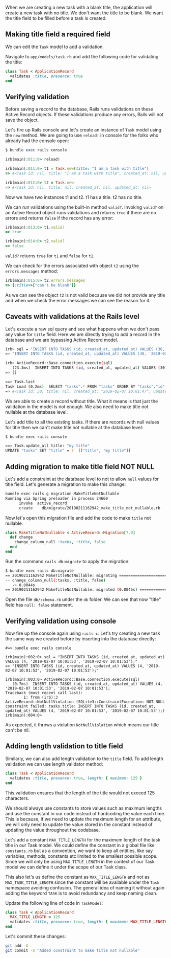 When we are creating a new task with a blank title, the application will create
a new task with no title. We don't want the title to be blank. We want the title
field to be filled before a task is created.

## Making title field a required field

We can edit the `Task` model to add a validation.

Navigate to `app/models/task.rb` and add the following code for validating the
title:

```ruby {2}
class Task < ApplicationRecord
  validates :title, presence: true
end
```

## Verifying validation

Before saving a record to the database, Rails runs validations on these Active
Record objects. If these validations produce any errors, Rails will not save the
object.

Let's fire up Rails console and let's create an instance of `Task` model using
the `new` method. We are going to use `reload!` in console for the folks who
already had the console open:

```ruby
$ bundle exec rails console

irb(main):011:0> reload!

irb(main):011:0> t1 = Task.new(title: "I am a task with title")
=> #<Task id: nil, title: "I am a task with title", created_at: nil, updated_at: nil>

irb(main):012:0> t2 = Task.new
=> #<Task id: nil, title: nil, created_at: nil, updated_at: nil>
```

Now we have two instances t1 and t2. t1 has a title. t2 has no title.

We can run validations using the built-in method `valid?`. Invoking `valid?` on
an Active Record object runs validations and returns `true` if there are no
errors and returns `false` if the record has any error:

```ruby
irb(main):013:0> t1.valid?
=> true

irb(main):014:0> t2.valid?
=> false
```

`valid?` returns `true` for `t1` and `false` for `t2`.

We can check for the errors associated with object `t2` using the
`errors.messages` method:

```ruby
irb(main):015:0> t2.errors.messages
=> {:title=>["can't be blank"]}
```

As we can see the object `t2` is not valid because we did not provide any title
and when we check the error messages we can see the reason for it.

## Caveats with validations at the Rails level

Let's execute a raw sql query and see what happens when we don't pass any value
for `title` field. Here we are directly trying to add a record in the database
and we are bypassing Active Record model.

```bash
irb> sql = "INSERT INTO TASKS (id, created_at, updated_at) VALUES (30, '2019-02-07 10:01:47', '2019-02-07 10:01:47')"
=> "INSERT INTO TASKS (id, created_at, updated_at) VALUES (30, '2019-02-07 10:01:47', '2019-02-07 10:01:47')"

irb> ActiveRecord::Base.connection.execute(sql)
   (23.3ms)  INSERT INTO TASKS (id, created_at, updated_at) VALUES (30, '2019-02-07 10:01:47', '2019-02-07 10:01:47')
=> []

==> Task.last
Task Load (0.2ms)  SELECT "tasks".* FROM "tasks" ORDER BY "tasks"."id" DESC LIMIT ?  [["LIMIT", 1]]
=> #<Task id: 30, title: nil, created_at: "2019-02-07 10:01:47", updated_at: "2019-02-07 10:01:47">
```

We are able to create a record without title. What it means is that just the
validation in the model is not enough. We also need to make title not nullable
at the database level.

Let's add title to all the existing tasks. If there are records with null values
for title then we can't make title not nullable at the database level:

```bash
$ bundle exec rails console

==> Task.update_all title: "my title"
UPDATE "tasks" SET "title" = ?  [["title", "my title"]]
```

## Adding migration to make title field NOT NULL

Let's add a constraint at the database level to not to allow `null` values for
title field. Let's generate a migration to make this change:

```bash
bundle exec rails g migration MakeTitleNotNullable
Running via Spring preloader in process 24660
      invoke  active_record
      create    db/migrate/20190211162942_make_title_not_nullable.rb
```

Now let's open this migration file and add the code to make `title` not
nullable:

```ruby {3}
class MakeTitleNotNullable < ActiveRecord::Migration[7.0]
  def change
    change_column_null :tasks, :title, false
  end
end
```

Run the command `rails db:migrate` to apply the migration:

```bash
$ bundle exec rails db:migrate
== 20190211162942 MakeTitleNotNullable: migrating ===========================
-- change_column_null(:tasks, :title, false)
   -> 0.0044s
== 20190211162942 MakeTitleNotNullable: migrated (0.0045s) ==================

```

Open the file `db/schema.rb` under the `db` folder. We can see that now "title"
field has `null: false` statement.

## Verifying validation using console

Now fire up the console again using `rails c`. Let's try creating a new task the
same way we created before by inserting into the database directly:

```msg
#=> bundle exec rails console

irb(main):002:0> sql = "INSERT INTO TASKS (id, created_at, updated_at) VALUES (4, '2019-02-07 10:01:53', '2019-02-07 10:01:53');"
=> "INSERT INTO TASKS (id, created_at, updated_at) VALUES (4, '2019-02-07 10:01:53', '2019-02-07 10:01:53');"

irb(main):003:0> ActiveRecord::Base.connection.execute(sql)
   (0.7ms)  INSERT INTO TASKS (id, created_at, updated_at) VALUES (4, '2019-02-07 10:01:53', '2019-02-07 10:01:53');
Traceback (most recent call last):
        1: from (irb):3
ActiveRecord::NotNullViolation (SQLite3::ConstraintException: NOT NULL constraint failed: tasks.title: INSERT INTO TASKS (id, created_at, updated_at) VALUES (4, '2019-02-07 10:01:53', '2019-02-07 10:01:53');)
irb(main):004:0>
```

As expected, it throws a violation `NotNullViolation` which means our title
can't be nil.

## Adding length validation to title field

Similarly, we can also add length validation to the `title` field. To add length
validation we can use length validator method:

```ruby {2}
class Task < ApplicationRecord
  validates :title, presence: true, length: { maximum: 125 }
end
```

This validation ensures that the length of the title would not exceed 125
characters.

We should always use constants to store values such as maximum lengths and use
the constant in our code instead of hardcoding the value each time. This is
because, if we need to update the maximum length for an attribute, we will only
need to update the value stored in the constant instead of updating the value
throughout the codebase.

Let's add a constant `MAX_TITLE_LENGTH` for the maximum length of the task title
in our Task model. We could define the constant in a global file like
`constants.rb` but as a convention, we want to keep all entities, like say
variables, methods, constants etc limited to the smallest possible scope. Since
we will only be using `MAX_TITLE_LENGTH` in the context of our Task model we can
define it under the scope of our Task class.

This also let's us define the constant as `MAX_TITLE_LENGTH` and not as
`MAX_TASK_TITLE_LENGTH` since the constant will be available under the `Task`
namespace avoiding confusion. The general idea of naming it without again adding
the keyword `TASK` is to avoid redundancy and keep naming clean.

Update the following line of code in `TaskModel`:

```ruby {2}
class Task < ApplicationRecord
  MAX_TITLE_LENGTH = 125
  validates :title, presence: true, length: { maximum: MAX_TITLE_LENGTH }
end
```

Let's commit these changes:

```bash
git add -A
git commit -m "Added constraint to make title not nullable"
```
